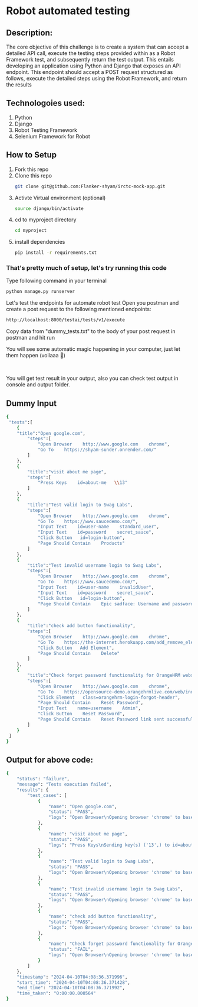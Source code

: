 <h1>Robot automated testing</h1>

<h2>Description:</h2>
<p>The core objective of this challenge is to create a system that can accept a detailed API call,
execute the testing steps provided within as a Robot Framework test, and subsequently
return the test output. This entails developing an application using Python and Django that
exposes an API endpoint. This endpoint should accept a POST request structured as
follows, execute the detailed steps using the Robot Framework, and return the results</p>

<h2> Technologoies used:</h2>
<ol>
  <li>Python</li>
  <li>Django</li>
  <li>Robot Testing Framework</li>
  <li>Selenium Framework for Robot</li>
</ol>

<h2>How to Setup</h2>
<ol>
  <li>Fork this repo</li>
  <li>Clone this repo</li>
  
  ```bash
  git clone git@github.com:Flanker-shyam/irctc-mock-app.git
  ```
<li>Activte Virtual environment (optional)</li>

  ```bash
  source django/bin/activate
  ```
<li>cd to myproject directory</li>
 
  ``` bash
  cd myproject
  ```

<li>install dependencies</li>

  ```bash
  pip install -r requirements.txt
  ```
</ol>

<h3>That's pretty much of setup, let's try running this code</h3>
Type following command in your terminal

```bash
python manage.py runserver
```

Let's test the endpoints for automate robot test
Open you postman and create a post request to the following mentioned endpoints:

``` bash
http://localhost:8000/testai/tests/v1/execute
```

Copy data from "dummy_tests.txt" to the body of your post request in postman
and hit run

<p>You will see some automatic magic happening in your computer, just let them happen (voilaaa 🎉)</p> <br>
<p>You will get test result in your output, also you can check test output in console and output folder.</p>

<h2>Dummy Input</h2>

``` bash
{
 "tests":[
    {
    "title":"Open google.com",
        "steps":[
            "Open Browser    http://www.google.com    chrome",
            "Go To    https://shyam-sunder.onrender.com/"
        ]
    },
    {
        "title":"visit about me page",
        "steps":[
            "Press Keys    id=about-me   \\13"
        ]
    },
    {
        "title":"Test valid login to Swag Labs",
        "steps":[
            "Open Browser    http://www.google.com    chrome",
            "Go To    https://www.saucedemo.com/",
            "Input Text    id=user-name    standard_user",
            "Input Text    id=password    secret_sauce",
            "Click Button   id=login-button",
            "Page Should Contain    Products"
        ]
    },
    {
        "title":"Test invalid username login to Swag Labs",
        "steps":[
            "Open Browser    http://www.google.com    chrome",
            "Go To    https://www.saucedemo.com/",
            "Input Text    id=user-name    invalidUser",
            "Input Text    id=password    secret_sauce",
            "Click Button   id=login-button",
            "Page Should Contain    Epic sadface: Username and password do not match any user in this service"
        ]
    },
    {
        "title":"check add button functionality",
        "steps":[
            "Open Browser    http://www.google.com    chrome",
            "Go To    https://the-internet.herokuapp.com/add_remove_elements/",
            "Click Button   Add Element",
            "Page Should Contain    Delete"
        ]
    },
    {
        "title":"Check forget password functionality for OrangeHRM website",
        "steps":[
            "Open Browser    http://www.google.com    chrome",
            "Go To    https://opensource-demo.orangehrmlive.com/web/index.php/auth/login",
            "Click Element   class=orangehrm-login-forgot-header",
            "Page Should Contain    Reset Password",
            "Input Text    name=username    Admin",
            "Click Button    Reset Password",
            "Page Should Contain    Reset Password link sent successfully"
        ]
    }
 ]
}
```

<h2>Output for above code:</h2>

``` bash
{
    "status": "failure",
    "message": "Tests execution failed",
    "results": {
        "test_cases": [
            {
                "name": "Open google.com",
                "status": "PASS",
                "logs": "Open Browser\nOpening browser 'chrome' to base url 'http://www.google.com'.\nGo To\nOpening url 'https://shyam-sunder.onrender.com/'\n"
            },
            {
                "name": "visit about me page",
                "status": "PASS",
                "logs": "Press Keys\nSending key(s) ('13',) to id=about-me element.\nSending keys 13\n"
            },
            {
                "name": "Test valid login to Swag Labs",
                "status": "PASS",
                "logs": "Open Browser\nOpening browser 'chrome' to base url 'http://www.google.com'.\nGo To\nOpening url 'https://www.saucedemo.com/'\nInput Text\nTyping text 'standard_user' into text field 'id=user-name'.\nInput Text\nTyping text 'secret_sauce' into text field 'id=password'.\nClick Button\nClicking button 'id=login-button'.\nPage Should Contain\nCurrent page contains text 'Products'.\n"
            },
            {
                "name": "Test invalid username login to Swag Labs",
                "status": "PASS",
                "logs": "Open Browser\nOpening browser 'chrome' to base url 'http://www.google.com'.\nGo To\nOpening url 'https://www.saucedemo.com/'\nInput Text\nTyping text 'invalidUser' into text field 'id=user-name'.\nInput Text\nTyping text 'secret_sauce' into text field 'id=password'.\nClick Button\nClicking button 'id=login-button'.\nPage Should Contain\nCurrent page contains text 'Epic sadface: Username and password do not match any user in this service'.\n"
            },
            {
                "name": "check add button functionality",
                "status": "PASS",
                "logs": "Open Browser\nOpening browser 'chrome' to base url 'http://www.google.com'.\nGo To\nOpening url 'https://the-internet.herokuapp.com/add_remove_elements/'\nClick Button\nClicking button 'Add Element'.\nPage Should Contain\nCurrent page contains text 'Delete'.\n"
            },
            {
                "name": "Check forget password functionality for OrangeHRM website",
                "status": "FAIL",
                "logs": "Open Browser\nOpening browser 'chrome' to base url 'http://www.google.com'.\nGo To\nOpening url 'https://opensource-demo.orangehrmlive.com/web/index.php/auth/login'\nClick Element\nClicking element 'class=orangehrm-login-forgot-header'.\n</td></tr><tr><td colspan=\"3\"><a href=\"selenium-screenshot-1.png\"><img src=\"selenium-screenshot-1.png\" width=\"800px\"></a>\nElement with locator 'class=orangehrm-login-forgot-header' not found.\nPage Should Contain\nInput Text\nClick Button\nPage Should Contain\n"
            }
        ]
    },
    "timestamp": "2024-04-10T04:08:36.371996",
    "start_time": "2024-04-10T04:08:36.371428",
    "end_time": "2024-04-10T04:08:36.371992",
    "time_taken": "0:00:00.000564"
}
```
